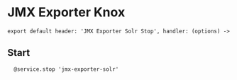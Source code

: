 
# JMX Exporter Knox

    export default header: 'JMX Exporter Solr Stop', handler: (options) ->

## Start

      @service.stop 'jmx-exporter-solr'

